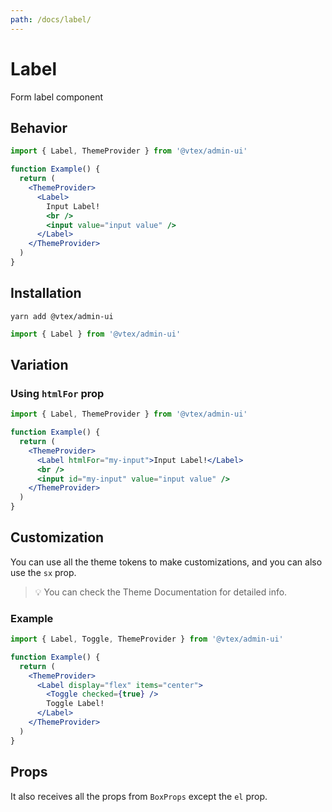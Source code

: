 ```yaml
---
path: /docs/label/
---
```


# Label

Form label component

## Behavior

```jsx
import { Label, ThemeProvider } from '@vtex/admin-ui'

function Example() {
  return (
    <ThemeProvider>
      <Label>
        Input Label!
        <br />
        <input value="input value" />
      </Label>
    </ThemeProvider>
  )
}
```

## Installation

```static
yarn add @vtex/admin-ui
```

```jsx static
import { Label } from '@vtex/admin-ui'
```

## Variation
### Using `htmlFor` prop

```jsx
import { Label, ThemeProvider } from '@vtex/admin-ui'

function Example() {
  return (
    <ThemeProvider>
      <Label htmlFor="my-input">Input Label!</Label>
      <br />
      <input id="my-input" value="input value" />
    </ThemeProvider>
  )
}
```

## Customization

You can use all the theme tokens to make customizations, and you can also use the `sx` prop.

> 💡 You can check the Theme Documentation for detailed info.

### Example

```jsx
import { Label, Toggle, ThemeProvider } from '@vtex/admin-ui'

function Example() {
  return (
    <ThemeProvider>
      <Label display="flex" items="center">
        <Toggle checked={true} />
        Toggle Label!
      </Label>
    </ThemeProvider>
  )
}
```

## Props

It also receives all the props from `BoxProps` except the `el` prop.

<proptypes heading="Label" component="Label">
